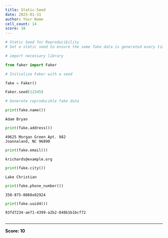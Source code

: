 ```yaml
---
title: Static-Seed
date: 2025-01-31
author: Your Name
cell_count: 14
score: 10
---
```


```python
# Static Seed for Reproducibility
# Set a static seed to ensure the same fake data is generated every time.
```


```python
# import necessary library
```


```python
from faker import Faker
```


```python
# Initialize Faker with a seed
```


```python
fake = Faker()
```


```python
Faker.seed(12345)
```


```python
# Generate reproducible fake data
```


```python
print(fake.name())
```

    Adam Bryan



```python
print(fake.address())
```

    49625 Morgan Green Apt. 982
    Joannaland, NC 96890



```python
print(fake.email())
```

    krichards@example.org



```python
print(fake.city())
```

    Lake Christian



```python
print(fake.phone_number())
```

    350-875-0860x02924



```python
print(fake.uuid4())
```

    93fd7234-ae71-4399-a2b2-848b1b1bcf72



```python

```


---
**Score: 10**
